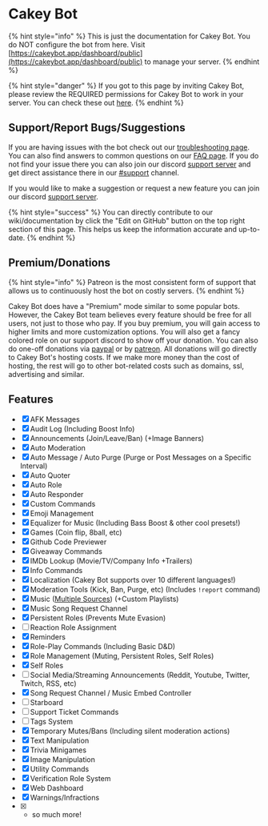 # Cakey Bot

{% hint style="info" %}
This is just the documentation for Cakey Bot. You do NOT configure the bot from here. Visit [https://cakeybot.app/dashboard/public](https://cakeybot.app/dashboard/public) to manage your server.
{% endhint %}

{% hint style="danger" %}
If you got to this page by inviting Cakey Bot, please review the REQUIRED permissions for Cakey Bot to work in your server. You can check these out [here](setup/setup.md#inviting-cakey-bot).
{% endhint %}

## Support/Report Bugs/Suggestions

If you are having issues with the bot check out our [troubleshooting page](setup/troubleshooting.md). You can also find answers to common questions on our [FAQ page](setup/faq.md). If you do not find your issue there you can also join our discord [support server](https://discord.gg/Y3VdQAD) and get direct assistance there in our [\#support](https://discord.com/channels/408424043482447872/730159265209253908) channel.

If you would like to make a suggestion or request a new feature you can join our discord [support server](https://discord.gg/Y3VdQAD).

{% hint style="success" %}
You can directly contribute to our wiki/documentation by click the "Edit on GitHub" button on the top right section of this page. This helps us keep the information accurate and up-to-date.
{% endhint %}

## Premium/Donations

{% hint style="info" %}
Patreon is the most consistent form of support that allows us to continuously host the bot on costly servers.
{% endhint %}

Cakey Bot does have a "Premium" mode similar to some popular bots. However, the Cakey Bot team believes every feature should be free for all users, not just to those who pay. If you buy premium, you will gain access to higher limits and more customization options. You will also get a fancy colored role on our support discord to show off your donation. You can also do one-off donations via [paypal](https://www.paypal.com/paypalme2/CakeCraftNetwork) or by [patreon](https://www.patreon.com/cakeybot). All donations will go directly to Cakey Bot's hosting costs. If we make more money than the cost of hosting, the rest will go to other bot-related costs such as domains, ssl, advertising and similar.

## Features

* [x] AFK Messages
* [x] Audit Log \(Including Boost Info\)
* [x] Announcements \(Join/Leave/Ban\) \(+Image Banners\)
* [x] Auto Moderation
* [x] Auto Message / Auto Purge \(Purge or Post Messages on a Specific Interval\)
* [x] Auto Quoter
* [x] Auto Role
* [x] Auto Responder
* [x] Custom Commands
* [x] Emoji Management
* [x] Equalizer for Music \(Including Bass Boost & other cool presets!\)
* [x] Games \(Coin flip, 8ball, etc\)
* [x] Github Code Previewer
* [x] Giveaway Commands
* [x] IMDb Lookup \(Movie/TV/Company Info +Trailers\)
* [x] Info Commands
* [x] Localization \(Cakey Bot supports over 10 different languages!\)
* [x] Moderation Tools \(Kick, Ban, Purge, etc\) \(Includes `!report` command\)
* [x] Music \([Multiple Sources](music/supported-sources.md)\) \(+Custom Playlists\)
* [x] Music Song Request Channel
* [x] Persistent Roles \(Prevents Mute Evasion\)
* [ ] Reaction Role Assignment
* [x] Reminders
* [x] Role-Play Commands \(Including Basic D&D\)
* [x] Role Management \(Muting, Persistent Roles, Self Roles\)
* [x] Self Roles
* [ ] Social Media/Streaming Announcements \(Reddit, Youtube, Twitter, Twitch, RSS, etc\)
* [x] Song Request Channel / Music Embed Controller
* [ ] Starboard
* [ ] Support Ticket Commands
* [ ] Tags System
* [x] Temporary Mutes/Bans \(Including silent moderation actions\)
* [x] Text Manipulation
* [x] Trivia Minigames
* [x] Image Manipulation
* [x] Utility Commands
* [x] Verification Role System
* [x] Web Dashboard
* [x] Warnings/Infractions
* [x] + so much more!

